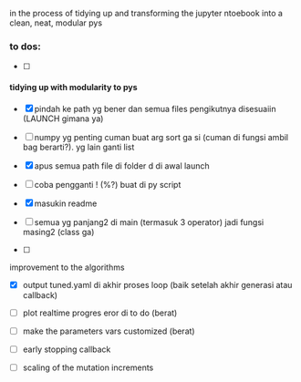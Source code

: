 in the process of tidying up and transforming the jupyter ntoebook into a clean, neat, modular pys

### to dos: 

- [ ]
#### tidying up with modularity to pys
- [x] pindah ke path yg bener dan semua files pengikutnya disesuaiin (LAUNCH gimana ya) 
- [ ] numpy yg penting cuman buat arg sort ga si (cuman di fungsi ambil bag berarti?). yg lain ganti list
- [x] apus semua path file di folder d di awal launch
- [ ] coba pengganti ! (%?) buat di py script
- [x] masukin readme
- [ ] semua yg panjang2 di main (termasuk 3 operator) jadi fungsi masing2 (class ga)

- [ ]
improvement to the algorithms
- [x] output tuned.yaml di akhir proses loop (baik setelah akhir generasi atau callback)
- [ ] plot realtime progres eror di to do (berat)
- [ ] make the parameters vars customized (berat)
- [ ] early stopping callback
- [ ] scaling of the mutation increments

